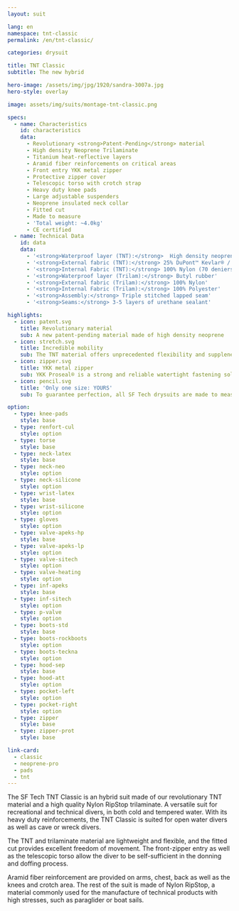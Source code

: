 ```yaml
---
layout: suit

lang: en
namespace: tnt-classic
permalink: /en/tnt-classic/

categories: drysuit

title: TNT Classic
subtitle: The new hybrid

hero-image: /assets/img/jpg/1920/sandra-3007a.jpg
hero-style: overlay

image: assets/img/suits/montage-tnt-classic.png

specs:
  - name: Characteristics
    id: characteristics
    data:
      - Revolutionary <strong>Patent-Pending</strong> material
      - High density Neoprene Trilaminate
      - Titanium heat-reflective layers
      - Aramid fiber reinforcements on critical areas
      - Front entry YKK metal zipper
      - Protective zipper cover
      - Telescopic torso with crotch strap
      - Heavy duty knee pads
      - Large adjustable suspenders
      - Neoprene insulated neck collar
      - Fitted cut
      - Made to measure
      - 'Total weight: ~4.0kg'
      - CE certified
  - name: Technical Data
    id: data
    data:
      - '<strong>Waterproof layer (TNT):</strong>  High density neoprene'
      - '<strong>External fabric (TNT):</strong> 25% DuPont™ Kevlar® / 75% Nylon'
      - '<strong>Internal Fabric (TNT):</strong> 100% Nylon (70 deniers)'
      - '<strong>Waterproof layer (Trilam):</strong> Butyl rubber'
      - '<strong>External fabric (Trilam):</strong> 100% Nylon'
      - '<strong>Internal Fabric (Trilam):</strong> 100% Polyester'
      - '<strong>Assembly:</strong> Triple stitched lapped seam'
      - '<strong>Seams:</strong> 3-5 layers of urethane sealant'

highlights:
  - icon: patent.svg
    title: Revolutionary material
    sub: A new patent-pending material made of high density neoprene
  - icon: stretch.svg
    title: Incredible mobility
    sub: The TNT material offers unprecedented flexibility and suppleness
  - icon: zipper.svg
    title: YKK metal zipper
    sub: YKK Proseal® is a strong and reliable watertight fastening solution
  - icon: pencil.svg
    title: 'Only one size: YOURS'
    sub: To guarantee perfection, all SF Tech drysuits are made to measure with your choice of options and colors

option:
  - type: knee-pads
    style: base
  - type: renfort-cul
    style: option
  - type: torse
    style: base
  - type: neck-latex
    style: base
  - type: neck-neo
    style: option
  - type: neck-silicone
    style: option
  - type: wrist-latex
    style: base
  - type: wrist-silicone
    style: option
  - type: gloves
    style: option
  - type: valve-apeks-hp
    style: base
  - type: valve-apeks-lp
    style: option
  - type: valve-sitech
    style: option
  - type: valve-heating
    style: option
  - type: inf-apeks
    style: base
  - type: inf-sitech
    style: option
  - type: p-valve
    style: option
  - type: boots-std
    style: base
  - type: boots-rockboots
    style: option
  - type: boots-teckna
    style: option
  - type: hood-sep
    style: base
  - type: hood-att
    style: option
  - type: pocket-left
    style: option
  - type: pocket-right
    style: option
  - type: zipper
    style: base
  - type: zipper-prot
    style: base

link-card:
  - classic
  - neoprene-pro
  - pads
  - tnt
---
```


The SF Tech TNT Classic is an hybrid suit made of our revolutionary TNT material and a high quality Nylon RipStop trilaminate. A versatile suit for recreational and technical divers, in both cold and tempered water. With its heavy duty reinforcements, the TNT Classic is suited for open water divers as well as cave or wreck divers.

The TNT and trilaminate material are lightweight and flexible, and the fitted cut provides excellent freedom of movement. The front-zipper entry as well as the telescopic torso allow the diver to be self-sufficient in the donning and doffing process.

Aramid fiber reinforcement are provided on arms, chest, back as well as the knees and crotch area. The rest of the suit is made of Nylon RipStop, a material commonly used for the manufacture of technical products with high stresses, such as paraglider or boat sails.
